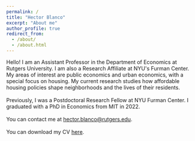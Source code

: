 ```yaml
---
permalink: /
title: "Hector Blanco"
excerpt: "About me"
author_profile: true
redirect_from: 
  - /about/
  - /about.html
---
```


Hello! I am an Assistant Professor in the Department of Economics at Rutgers University. I am also a Research Affiliate at NYU's Furman Center. My areas of interest are public economics and urban economics, with a special focus on housing. My current research studies how affordable housing policies shape neighborhoods and the lives of their residents. 
<br>
<br>
Previously, I was a Postdoctoral Research Fellow at NYU Furman Center. I graduated with a PhD in Economics from MIT in 2022.
<br>
<br>
You can contact me at [hector.blanco@rutgers.edu](mailto:hector.blanco@rutgers.edu).
<br>
<br>
You can download my CV [here](/files/Blanco_CV.pdf).

<!--
I earned a M.S. in Economics from the Barcelona School of Economics in 2016 and a B.S. in Economics and Laws from Universitat Pompeu Fabra in 2015. 
-->
